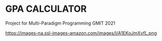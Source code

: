 # GPA CALCULATOR
Project for Multi-Paradigm Programming GMIT 2021

https://images-na.ssl-images-amazon.com/images/I/A1EKoJmXvfL.png

